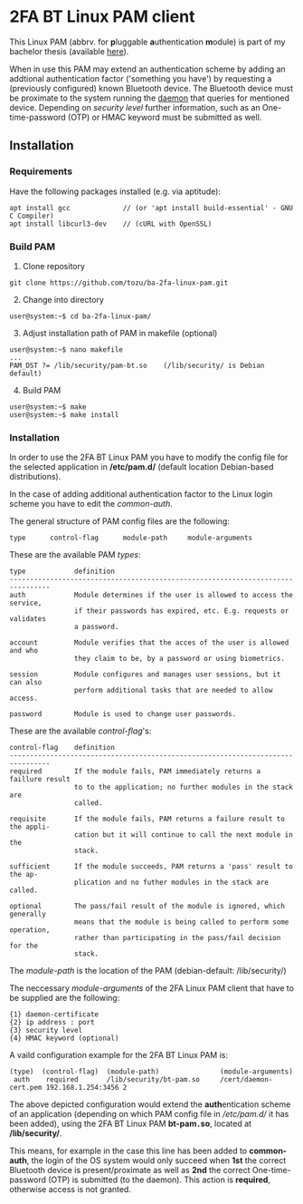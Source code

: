 # 2FA BT Linux PAM client

This Linux PAM (abbrv. for **p**luggable **a**uthentication **m**odule) is part of my bachelor thesis (available [here](https://example.com")).

When in use this PAM may extend an authentication scheme by adding an addtional authentication factor ('something you have') by requesting a (previously configured) known Bluetooth device. The Bluetooth device must be proximate to the system running the [daemon](https://github.com/tozu/ba-2fa-daemon/) that queries for mentioned device. Depending on _security level_ further information, such as an One-time-password (OTP) or HMAC keyword must be submitted as well.

## Installation

### Requirements

Have the following packages installed (e.g. via aptitude):

    apt install gcc             // (or 'apt install build-essential' - GNU C Compiler)
    apt install libcurl3-dev    // (cURL with OpenSSL)

### Build PAM

  1. Clone repository

    git clone https://github.com/tozu/ba-2fa-linux-pam.git

  2. Change into directory

    user@system:~$ cd ba-2fa-linux-pam/

  3. Adjust installation path of PAM in makefile (optional)

    user@system:~$ nano makefile
    ...
    PAM_DST ?= /lib/security/pam-bt.so    (/lib/security/ is Debian default)

  4. Build PAM

    user@system:~$ make
    user@system:~$ make install

### Installation

In order to use the 2FA BT Linux PAM you have to modify the config file for the selected application in **/etc/pam.d/** (default location Debian-based distributions).

In the case of adding additional authentication factor to the Linux login scheme you have to edit the _common-auth_.

The general structure of PAM config files are the following:

    type      control-flag      module-path     module-arguments

These are the available PAM _types_:

    type            definition
    --------------------------------------------------------------------------------
    auth            Module determines if the user is allowed to access the service,
                    if their passwords has expired, etc. E.g. requests or validates
                    a password.
                    
    account         Module verifies that the acces of the user is allowed and who
                    they claim to be, by a password or using biometrics.
    
    session         Module configures and manages user sessions, but it can also
                    perform additional tasks that are needed to allow access.
    
    password        Module is used to change user passwords.


These are the available _control-flag_'s:

    control-flag    definition
    --------------------------------------------------------------------------------
    required        If the module fails, PAM immediately returns a faillure result
                    to to the application; no further modules in the stack are
                    called.
                    
    requisite       If the module fails, PAM returns a failure result to the appli-
                    cation but it will continue to call the next module in the
                    stack.

    sufficient      If the module succeeds, PAM returns a 'pass' result to the ap-
                    plication and no futher modules in the stack are called.

    optional        The pass/fail result of the module is ignored, which generally
                    means that the module is being called to perform some operation,
                    rather than participating in the pass/fail decision for the
                    stack.

The _module-path_ is the location of the PAM (debian-default: /lib/security/)

The neccessary _module-arguments_ of the 2FA Linux PAM client that have to be supplied are the following:

    {1} daemon-certificate
    {2} ip address : port
    {3} security level
    {4} HMAC keyword (optional)


A vaild configuration example for the 2FA BT Linux PAM is:

    (type)  (control-flag)  (module-path)               (module-arguments)
     auth    required       /lib/security/bt-pam.so     /cert/daemon-cert.pem 192.168.1.254:3456 2

The above depicted configuration would extend the **auth**entication scheme
of an application (depending on which PAM config file in _/etc/pam.d/_ it has been added), using the 2FA BT Linux PAM **bt-pam`.`so**, located at **/lib/security/**.

This means, for example in the case this line has been added to **common-auth**, the login of the OS system would only succeed when **1st** the correct Bluetooth device is present/proximate as well as **2nd** the correct One-time-password (OTP) is submitted (to the daemon). This action is **required**, otherwise access is not granted.
